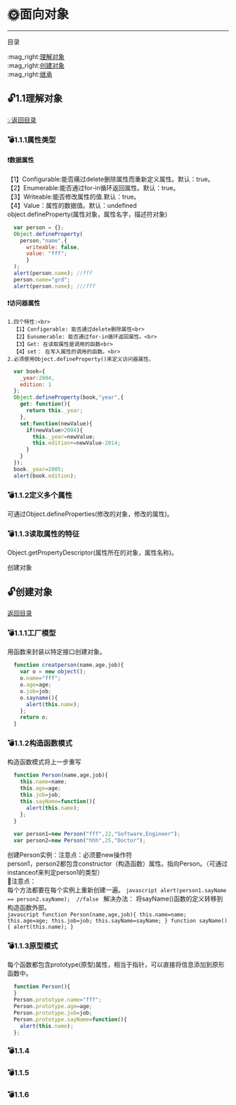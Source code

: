 # :sun_with_face:面向对象
---
<p id="title">目录</p>
:mag_right:<a href="a1">理解对象</a><br>
:mag_right:<a href="a2">创建对象</a><br>
:mag_right:<a href="a3">继承</a><br>
<p id="a1"></p>

## :unlock:1.1理解对象
<a href="title">:bulb:返回目录</a>
### :bomb:1.1.1属性类型
#### :exclamation:数据属性
  【1】Configurable:能否痛过delete删除属性而重新定义属性。默认：true。<br>
  【2】Enumerable:能否通过for-in循环返回属性。默认：true。<br>
  【3】Writeable:能否修改属性的值.默认：true。<br>
  【4】Value：属性的数据值。默认：undefined<br>
  object.defineProperty(属性对象，属性名字，描述符对象)
  
  ```javascript
    var person = {};
    Object.defineProperty(
      person,"name",{
        writeable: false,
        value: "fff";
        }
    );
    alert(person.name); //fff
    person.name="grd";
    alert(person.name); ///fff
  ```
  
#### :exclamation:访问器属性
    1.四个特性:<br>
      【1】Configerable: 能否通过delete删除属性<br>
      【2】Eunumerable: 能否通过for-in循环返回属性。<br>
      【3】Get: 在读取属性是调用的函数<br>
      【4】set： 在写入属性的调用的函数。<br>
    2.必须使用Object.defineProperty()来定义访问器属性。
  ```javascript
    var book={
      _year:2004,
      edition: 1
    };
    Object.defineProperty(book,"year",{
      get: function(){
        return this._year;
      },
      set;function(newValue){
        if(newValue>2004){
          this._year=newValue;
          this.edition+=newValue-2014;
        }
      }
    });
    book._year=2005;
    alert(book.edition);
  ```
### :bomb:1.1.2定义多个属性
  可通过Object.defineProperties(修改的对象，修改的属性)。
### :bomb:1.1.3读取属性的特征
  Object.getPropertyDescriptor(属性所在的对象，属性名称)。
<p id="a2">创建对象</p>

## :unlock:创建对象
<a href="title">返回目录</a>
### :bomb:1.1.1工厂模型
  用函数来封装以特定接口创建对象。<br>
  ```javascript
    function creatperson(name,age,job){
      var o = new object();
      o.name="fff";
      o.age=age;
      o.job=job;
      o.sayname(){
        alert(this.name);
      };
      return o;
    }
  ```

### :bomb:1.1.2构造函数模式
  构造函数模式将上一步重写<br>
  ```javascript
    function Person(name,age,job){
      this.name=name;
      this.age=age;
      this.job=job;
      this.sayName=function(){
        alert(this.name);
      };
    }
    
    var person1=new Person("fff",22,"Software,Engineer");
    var person2=new Person("hhh",25,"Doctor");
  ```
  创建Person实例：注意点：必须要new操作符<br>
  person1，person2都包含constructor（构造函数）属性。指向Person。（可通过instanceof来判定person1的类型）<br>
  :flashlight:注意点：<br>
      每个方法都要在每个实例上重新创建一遍。
      ```javascript
        alert(person1.sayName == person2.sayName);  //false
      ```
      解决办法： 将sayName()函数的定义转移到构造函数外部。<br>
      ```javascript
        function Person(name,age,job){
          this.name=name;
          this.age=age;
          this.job=job;
          this.sayName=sayName;
        }
        function sayName(){
          alert(this.name);
        }
      ```
### :bomb:1.1.3原型模式
  每个函数都包含prototype(原型)属性，相当于指针，可以直接将信息添加到原形函数中。
  ```javascript
    function Person(){
    }
    Person.prototype.name="fff";
    Person.prototype.age=age;
    Person.prototype.job=job;
    Person.prototype.sayName=function(){
      alert(this.name);
    };
  ```
### :bomb:1.1.4
### :bomb:1.1.5
### :bomb:1.1.6

